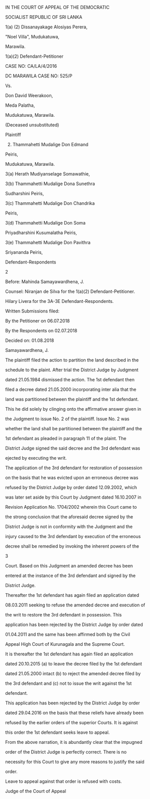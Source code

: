 IN THE COURT OF APPEAL OF THE DEMOCRATIC

SOCIALIST REPUBLIC OF SRI LANKA

1(a) (2) Dissanayakage Alosiyas Perera,

"Noel Villa", Mudukatuwa,

Marawila.

1(a)(2) Defendant-Petitioner

CASE NO: CA/LA/4/2016

DC MARAWILA CASE NO: 525/P

Vs.

Don David Weerakoon,

Meda Palatha,

Mudukatuwa, Marawila.

(Deceased unsubstituted)

Plaintiff

2. Thammahetti Mudalige Don Edmand

Peiris,

Mudukatuwa, Marawila.

3(a) Herath Mudiyanselage Somawathie,

3(b) Thammahetti Mudalige Dona Sunethra

Sudharshini Peiris,

3(c) Thammahetti Mudalige Don Chandrika

Peiris,

3(d) Thammahetti Mudalige Don Soma

Priyadharshini Kusumalatha Peiris,

3(e) Thammahetti Mudalige Don Pavithra

Sriyananda Peiris,

Defendant-Respondents

2

Before: Mahinda Samayawardhena, J.

Counsel: Niranjan de Silva for the 1(a)(2) Defendant-Petitioner.

Hilary Livera for the 3A-3E Defendant-Respondents.

Written Submissions filed:

By the Petitioner on 06.07.2018

By the Respondents on 02.07.2018

Decided on: 01.08.2018

Samayawardhena, J.

The plaintiff filed the action to partition the land described in the

schedule to the plaint. After trial the District Judge by Judgment

dated 21.05.1984 dismissed the action. The 1st defendant then

filed a decree dated 21.05.2000 incorporating inter alia that the

land was partitioned between the plaintiff and the 1st defendant.

This he did solely by clinging onto the affirmative answer given in

the Judgment to issue No. 2 of the plaintiff. Issue No. 2 was

whether the land shall be partitioned between the plaintiff and the

1st defendant as pleaded in paragraph 11 of the plaint. The

District Judge signed the said decree and the 3rd defendant was

ejected by executing the writ.

The application of the 3rd defendant for restoration of possession

on the basis that he was evicted upon an erroneous decree was

refused by the District Judge by order dated 12.09.2002, which

was later set aside by this Court by Judgment dated 16.10.2007 in

Revision Application No. 1704/2002 wherein this Court came to

the strong conclusion that the aforesaid decree signed by the

District Judge is not in conformity with the Judgment and the

injury caused to the 3rd defendant by execution of the erroneous

decree shall be remedied by invoking the inherent powers of the

3

Court. Based on this Judgment an amended decree has been

entered at the instance of the 3rd defendant and signed by the

District Judge.

Thereafter the 1st defendant has again filed an application dated

08.03.2011 seeking to refuse the amended decree and execution of

the writ to restore the 3rd defendant in possession. This

application has been rejected by the District Judge by order dated

01.04.2011 and the same has been affirmed both by the Civil

Appeal High Court of Kurunagala and the Supreme Court.

It is thereafter the 1st defendant has again filed an application

dated 20.10.2015 (a) to leave the decree filed by the 1st defendant

dated 21.05.2000 intact (b) to reject the amended decree filed by

the 3rd defendant and (c) not to issue the writ against the 1st

defendant.

This application has been rejected by the District Judge by order

dated 29.04.2016 on the basis that these reliefs have already been

refused by the earlier orders of the superior Courts. It is against

this order the 1st defendant seeks leave to appeal.

From the above narration, it is abundantly clear that the impugned

order of the District Judge is perfectly correct. There is no

necessity for this Court to give any more reasons to justify the said

order.

Leave to appeal against that order is refused with costs.

Judge of the Court of Appeal